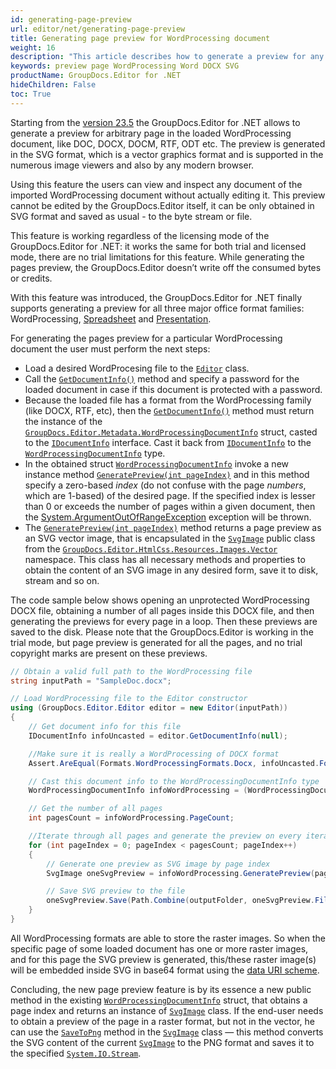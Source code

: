 ```yaml
---
id: generating-page-preview
url: editor/net/generating-page-preview
title: Generating page preview for WordProcessing document
weight: 16
description: "This article describes how to generate a preview for any page for the existing WordProcessing document in SVG format using the GroupDocs.Editor"
keywords: preview page WordProcessing Word DOCX SVG
productName: GroupDocs.Editor for .NET
hideChildren: False
toc: True
---
```

Starting from the [version 23.5](https://docs.groupdocs.com/editor/net/groupdocs-editor-for-net-23-5-release-notes/) the GroupDocs.Editor for .NET allows to generate a preview for arbitrary page in the loaded WordProcessing document, like DOC, DOCX, DOCM, RTF, ODT etc. The preview is generated in the SVG format, which is a vector graphics format and is supported in the numerous image viewers and also by any modern browser.

Using this feature the users can view and inspect any document of the imported WordProcessing document without actually editing it. This preview cannot be edited by the GroupDocs.Editor itself, it can be only obtained in SVG format and saved as usual - to the byte stream or file.

This feature is working regardless of the licensing mode of the GroupDocs.Editor for .NET: it works the same for both trial and licensed mode, there are no trial limitations for this feature. While generating the pages preview, the GroupDocs.Editor doesn’t write off the consumed bytes or credits.

With this feature was introduced, the GroupDocs.Editor for .NET finally supports generating a preview for all three major office format families: WordProcessing, [Spreadsheet](https://docs.groupdocs.com/editor/net/generating-worksheets-preview-for-spreadsheet/) and [Presentation](https://docs.groupdocs.com/editor/net/generating-slides-preview-for-presentation/).

For generating the pages preview for a particular WordProcessing document the user must perform the next steps:

- Load a desired WordProcesing file to the [`Editor`](https://reference.groupdocs.com/editor/net/groupdocs.editor/editor/) class.
- Call the [`GetDocumentInfo()`](https://reference.groupdocs.com/editor/net/groupdocs.editor/editor/getdocumentinfo/) method and specify a password for the loaded document in case if this document is protected with a password.
- Because the loaded file has a format from the WordProcessing family (like DOCX, RTF, etc), then the [`GetDocumentInfo()`](https://reference.groupdocs.com/editor/net/groupdocs.editor/editor/getdocumentinfo/) method must return the instance of the [`GroupDocs.Editor.Metadata.WordProcessingDocumentInfo`](https://reference.groupdocs.com/editor/net/groupdocs.editor.metadata/wordprocessingdocumentinfo/) struct, casted to the [`IDocumentInfo`](https://reference.groupdocs.com/editor/net/groupdocs.editor.metadata/idocumentinfo/) interface. Cast it back from [`IDocumentInfo`](https://reference.groupdocs.com/editor/net/groupdocs.editor.metadata/idocumentinfo/) to the [`WordProcessingDocumentInfo`](https://reference.groupdocs.com/editor/net/groupdocs.editor.metadata/wordprocessingdocumentinfo/) type.
- In the obtained struct [`WordProcessingDocumentInfo`](https://reference.groupdocs.com/editor/net/groupdocs.editor.metadata/wordprocessingdocumentinfo/) invoke a new instance method [`GeneratePreview(int pageIndex)`](https://reference.groupdocs.com/editor/net/groupdocs.editor.metadata/wordprocessingdocumentinfo/generatepreview/) and in this method specify a zero-based _index_ (do not confuse with the page _numbers_, which are 1-based) of the desired page. If the specified index is lesser than 0 or exceeds the number of pages within a given document, then the [System.ArgumentOutOfRangeException](https://learn.microsoft.com/en-us/dotnet/api/system.ArgumentOutOfRangeException?view=net-7.0) exception will be thrown.
- The [`GeneratePreview(int pageIndex)`](https://reference.groupdocs.com/editor/net/groupdocs.editor.metadata/wordprocessingdocumentinfo/generatepreview/) method returns a page preview as an SVG vector image, that is encapsulated in the [`SvgImage`](https://reference.groupdocs.com/editor/net/groupdocs.editor.htmlcss.resources.images.vector/svgimage/) public class from the [`GroupDocs.Editor.HtmlCss.Resources.Images.Vector`](https://reference.groupdocs.com/editor/net/groupdocs.editor.htmlcss.resources.images.vector/) namespace. This class has all necessary methods and properties to obtain the content of an SVG image in any desired form, save it to disk, stream and so on.

The code sample below shows opening an unprotected WordProcessing DOCX file, obtaining a number of all pages inside this DOCX file, and then generating the previews for every page in a loop. Then these previews are saved to the disk. Please note that the GroupDocs.Editor is working in the trial mode, but page preview is generated for all the pages, and no trial copyright marks are present on these previews.

```csharp
// Obtain a valid full path to the WordProcessing file
string inputPath = "SampleDoc.docx";

// Load WordProcessing file to the Editor constructor
using (GroupDocs.Editor.Editor editor = new Editor(inputPath))
{
	// Get document info for this file
	IDocumentInfo infoUncasted = editor.GetDocumentInfo(null);

	//Make sure it is really a WordProcessing of DOCX format
	Assert.AreEqual(Formats.WordProcessingFormats.Docx, infoUncasted.Format);

	// Cast this document info to the WordProcessingDocumentInfo type
	WordProcessingDocumentInfo infoWordProcessing = (WordProcessingDocumentInfo)infoUncasted;

	// Get the number of all pages
	int pagesCount = infoWordProcessing.PageCount;	

	//Iterate through all pages and generate the preview on every iteration
	for (int pageIndex = 0; pageIndex < pagesCount; pageIndex++)
	{
		// Generate one preview as SVG image by page index
		SvgImage oneSvgPreview = infoWordProcessing.GeneratePreview(pageIndex);

		// Save SVG preview to the file
		oneSvgPreview.Save(Path.Combine(outputFolder, oneSvgPreview.FilenameWithExtension));
	}
}
```

All WordProcessing formats are able to store the raster images. So when the specific page of some loaded document has one or more raster images, and for this page the SVG preview is generated, this/these raster image(s) will be embedded inside SVG in base64 format using the [data URI scheme](https://en.wikipedia.org/wiki/Data_URI_scheme).

Concluding, the new page preview feature is by its essence a new public method in the existing [`WordProcessingDocumentInfo`](https://reference.groupdocs.com/editor/net/groupdocs.editor.metadata/wordprocessingdocumentinfo/) struct, that obtains a page index and returns an instance of [`SvgImage`](https://reference.groupdocs.com/editor/net/groupdocs.editor.htmlcss.resources.images.vector/svgimage/) class. If the end-user needs to obtain a preview of the page in a raster format, but not in the vector, he can use the [`SaveToPng`](https://reference.groupdocs.com/editor/net/groupdocs.editor.htmlcss.resources.images.vector/svgimage/savetopng/) method in the [`SvgImage`](https://reference.groupdocs.com/editor/net/groupdocs.editor.htmlcss.resources.images.vector/svgimage/) class — this method converts the SVG content of the current [`SvgImage`](https://reference.groupdocs.com/editor/net/groupdocs.editor.htmlcss.resources.images.vector/svgimage/) to the PNG format and saves it to the specified [`System.IO.Stream`](https://learn.microsoft.com/en-us/dotnet/api/system.IO.Stream?view=net-6.0).
